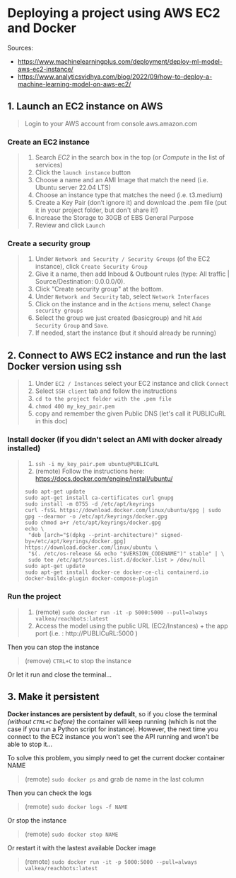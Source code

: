 # Deploying a project using AWS EC2 and Docker

Sources: 
- https://www.machinelearningplus.com/deployment/deploy-ml-model-aws-ec2-instance/
- https://www.analyticsvidhya.com/blog/2022/09/how-to-deploy-a-machine-learning-model-on-aws-ec2/


## 1. Launch an EC2 instance on AWS

> Login to your AWS account from console.aws.amazon.com

### Create an EC2 instance
> 1. Search *EC2* in the search box in the top (or *Compute* in the list of services)
> 2. Click the `launch instance` button
> 3. Choose a name and an AMI Image that match the need (i.e. Ubuntu server 22.04 LTS)
> 4. Choose an instance type that matches the need (i.e. t3.medium)
> 5. Create a Key Pair (don’t ignore it) and download the .pem file (put it in your project folder, but don't share it!)
> 6. Increase the Storage to 30GB of EBS General Purpose
> 7. Review and click `Launch`

### Create a security group
> 1. Under `Network and Security / Security Groups` (of the EC2 instance), click `Create Security Group`
> 2. Give it a name, then add Inboud & Outbount rules (type: All traffic | Source/Destination: 0.0.0.0/0).
> 3. Click "Create security group" at the bottom.
> 4. Under `Network and Security` tab, select `Network Interfaces`
> 5. Click on the instance and in the `Actions` menu, select `Change security groups`
> 6. Select the group we just created (basicgroup) and hit `Add Security Group` and `Save`. 
> 7. If needed, start the instance (but it should already be running)


## 2. Connect to AWS EC2 instance and run the last Docker version using ssh

> 1. Under `EC2 / Instances` select your EC2 instance and click `Connect`
> 2. Select `SSH client` tab and follow the instructions
> 3. `cd to the project folder with the .pem file`
> 4. `chmod 400 my_key_pair.pem`
> 5. copy and remember the given Public DNS (let's call it PUBLICuRL in this doc)

### Install docker (if you didn't select an AMI with docker already installed)
> 1. ```ssh -i my_key_pair.pem ubuntu@PUBLICuRL```
> 2. (remote) Follow the instructions here: https://docs.docker.com/engine/install/ubuntu/
> ```
> sudo apt-get update
> sudo apt-get install ca-certificates curl gnupg
> sudo install -m 0755 -d /etc/apt/keyrings
> curl -fsSL https://download.docker.com/linux/ubuntu/gpg | sudo gpg --dearmor -o /etc/apt/keyrings/docker.gpg
> sudo chmod a+r /etc/apt/keyrings/docker.gpg
> echo \
>  "deb [arch="$(dpkg --print-architecture)" signed-by=/etc/apt/keyrings/docker.gpg] https://download.docker.com/linux/ubuntu \
>  "$(. /etc/os-release && echo "$VERSION_CODENAME")" stable" | \
>  sudo tee /etc/apt/sources.list.d/docker.list > /dev/null
> sudo apt-get update
> sudo apt-get install docker-ce docker-ce-cli containerd.io docker-buildx-plugin docker-compose-plugin
> ```

### Run the project
> 1. (remote) `sudo docker run -it -p 5000:5000 --pull=always valkea/reachbots:latest`
> 2. Access the model using the public URL (EC2/Instances) + the app port (i.e. : http://PUBLICuRL:5000 )

Then you can stop the instance
> (remove) `CTRL+C` to stop the instance

Or let it run and close the terminal...

## 3. Make it persistent

**Docker instances are persistent by default**, so if you close the terminal *(without `CTRL+C` before)* the container will keep running (which is not the case if you run a Python script for instance).
However, the next time you connect to the EC2 instance you won't see the API running and won't be able to stop it...

To solve this problem, you simply need to get the current docker container NAME
> (remote) `sudo docker ps` and grab de name in the last column

Then you can check the logs
> (remote) `sudo docker logs -f NAME`

Or stop the instance
> (remote) `sudo docker stop NAME`

Or restart it with the lastest available Docker image
> (remote) `sudo docker run -it -p 5000:5000 --pull=always valkea/reachbots:latest`
